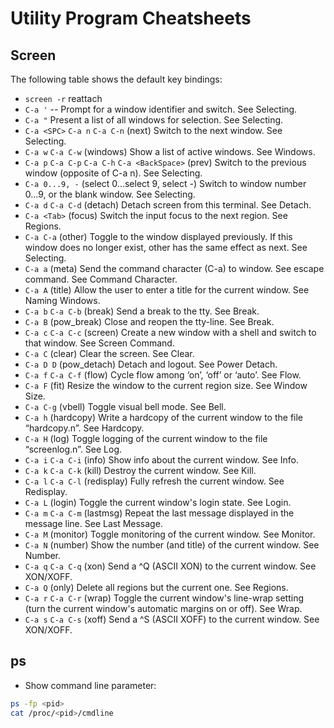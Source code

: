 ﻿# Utility Program Cheatsheets
## Screen
The following table shows the default key bindings:

* `screen -r` reattach
* `C-a '` -- Prompt for a window identifier and switch. See Selecting. 
* `C-a "` Present a list of all windows for selection. See Selecting. 
* `C-a <SPC>` `C-a n` `C-a C-n` (next) Switch to the next window. See Selecting. 
*  `C-a w` `C-a C-w` (windows) Show a list of active windows. See Windows. 
* `C-a p` `C-a C-p` `C-a C-h` `C-a <BackSpace>` (prev) Switch to the previous window (opposite of C-a n). See Selecting. 
* `C-a 0...9, -` (select 0...select 9, select -) Switch to window number 0...9, or the blank window. See Selecting. 
* `C-a d` `C-a C-d` (detach) Detach screen from this terminal. See Detach. 
* `C-a <Tab>` (focus) Switch the input focus to the next region. See Regions. 
* `C-a C-a` (other) Toggle to the window displayed previously. If this window does no longer exist, other has the same effect as next. See Selecting. 
* `C-a a` (meta) Send the command character (C-a) to window. See escape command. See Command Character. 
* `C-a A` (title) Allow the user to enter a title for the current window. See Naming Windows. 
* `C-a b` `C-a C-b` (break) Send a break to the tty. See Break. 
* `C-a B` (pow_break) Close and reopen the tty-line. See Break. 
* `C-a c` `C-a C-c` (screen) Create a new window with a shell and switch to that window. See Screen Command. 
* `C-a C` (clear) Clear the screen. See Clear. 
* `C-a D D` (pow_detach) Detach and logout. See Power Detach. 
* `C-a f` `C-a C-f` (flow) Cycle flow among ‘on’, ‘off’ or ‘auto’. See Flow. 
* `C-a F` (fit) Resize the window to the current region size. See Window Size. 
* `C-a C-g` (vbell) Toggle visual bell mode. See Bell. 
* `C-a h` (hardcopy) Write a hardcopy of the current window to the file “hardcopy.n”. See Hardcopy. 
* `C-a H` (log) Toggle logging of the current window to the file “screenlog.n”. See Log. 
* `C-a i` `C-a C-i` (info) Show info about the current window. See Info. 
* `C-a k` `C-a C-k` (kill) Destroy the current window. See Kill. 
* `C-a l` `C-a C-l` (redisplay) Fully refresh the current window. See Redisplay. 
* `C-a L` (login) Toggle the current window's login state. See Login. 
* `C-a m` `C-a C-m` (lastmsg) Repeat the last message displayed in the message line. See Last Message. 
* `C-a M` (monitor) Toggle monitoring of the current window. See Monitor. 
* `C-a N` (number) Show the number (and title) of the current window. See Number. 
* `C-a q` `C-a C-q` (xon) Send a ^Q (ASCII XON) to the current window. See XON/XOFF. 
* `C-a Q` (only) Delete all regions but the current one. See Regions. 
* `C-a r` `C-a C-r` (wrap) Toggle the current window's line-wrap setting (turn the current window's automatic margins on or off). See Wrap. 
* `C-a s` `C-a C-s` (xoff) Send a ^S (ASCII XOFF) to the current window. See XON/XOFF. 


## ps
* Show command line parameter: 
```sh
ps -fp <pid>
cat /proc/<pid>/cmdline
```
